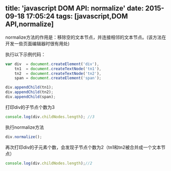 title: 'javascript DOM API: normalize'
date: 2015-09-18 17:05:24
tags: [javascript,DOM API,normalize]
---

normalize方法的作用是：移除空的文本节点，并连接相邻的文本节点。(该方法在开发一些页面编辑器时很有用处)

执行以下示例代码：

```js
var div  = document.createElement('div'),
    tn1  = document.createTextNode('tn1'),
    tn2  = document.createTextNode('tn2'),
    span = document.createElement('span');

div.appendChild(tn1);
div.appendChild(tn2);
div.appendChild(span);
```

打印div的子节点个数为3

```js
console.log(div.childNodes.length); //3
```

执行normalize方法

```js
div.normalize();
```

再次打印div的子元素个数，会发现子节点个数为2（tn1和tn2被合并成一个文本节点）

```js
console.log(div.childNodes.length);//2
```